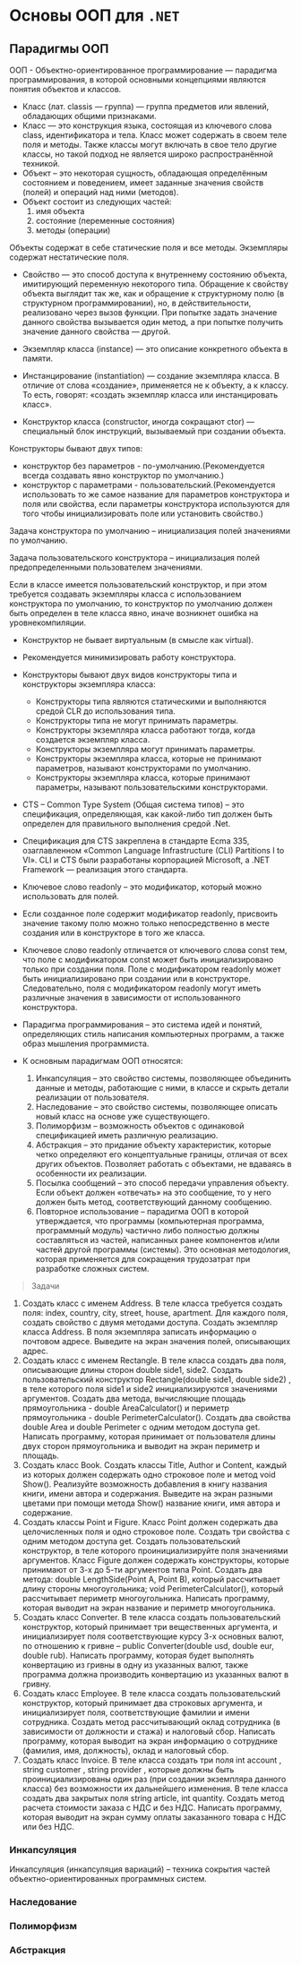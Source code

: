 # Основы ООП для `.NET`


## Парадигмы ООП


ООП - Объектно-ориентированное программирование — парадигма программирования, в
которой основными концепциями являются понятия объектов и классов.

- Класс (лат. classis — группа) — группа предметов или явлений, обладающих общими
признаками.
- Класс — это конструкция языка, состоящая из ключевого слова class, идентификатора и тела.
Класс может содержать в своем теле поля и методы. Также классы могут включать в свое тело
другие классы, но такой подход не является широко распространённой техникой.
- Объект – это некоторая сущность, обладающая определённым состоянием и поведением,
имеет заданные значения свойств (полей) и операций над ними (методов).
- Объект состоит из следующих частей:
  1. имя объекта
  2. состояние (переменные состояния)
  3. методы (операции)

Объекты содержат в себе статические поля и все методы. Экземпляры содержат нестатические поля.

- Свойство — это способ доступа к внутреннему состоянию объекта, имитирующий переменную некоторого типа. Обращение к свойству объекта выглядит так же, как и обращение к структурному полю (в структурном программировании), но, в действительности, реализовано через вызов функции. При попытке задать значение данного свойства вызывается один метод, а при попытке получить значение данного свойства — другой.

- Экземпляр класса (instance) — это описание конкретного объекта в памяти.
- Инстанцирование (instantiation) — создание экземпляра класса. В отличие от слова «создание», применяется не к объекту, а к классу. То есть, говорят: «создать экземпляр класса или инстанцировать класс».

- Конструктор класса (constructor, иногда сокращают ctor) — специальный блок инструкций, вызываемый при создании объекта.

Конструкторы бывают двух типов:
  - конструктор без параметров - по-умолчанию.(Рекомендуется всегда создавать явно конструктор по умолчанию.)
  - конструктор с параметрами - пользовательский.(Рекомендуется использовать то же самое название для параметров конструктора и поля или свойства, если параметры конструктора используются для того чтобы инициализировать поле или установить свойство.)

Задача конструктора по умолчанию – инициализация полей значениями по умолчанию.

Задача пользовательского конструктора – инициализация полей предопределенными пользователем значениями.

Если в классе имеется пользовательский конструктор, и при этом требуется создавать экземпляры класса с использованием конструктора по умолчанию, то конструктор по умолчанию должен быть определен в теле класса явно, иначе возникнет ошибка на уровнекомпиляции.

- Конструктор не бывает виртуальным (в смысле как virtual).

- Рекомендуется минимизировать работу конструктора.

- Конструкторы бывают двух видов конструкторы типа и конструкторы экземпляра класса:
  - Конструкторы типа являются статическими и выполняются средой CLR до использования типа.
  - Конструкторы типа не могут принимать параметры.
  - Конструкторы экземпляра класса работают тогда, когда создается экземпляр класса.
  - Конструкторы экземпляра могут принимать параметры.
  - Конструкторы экземпляра  класса,  которые  не  принимают  параметров,  называют конструкторами по умолчанию.
  - Конструкторы экземпляра  класса,  которые  принимают  параметры,  называют пользовательскими конструкторами.

- CTS – Common Type System (Общая система типов) – это спецификация, определяющая, как
какой-либо тип должен быть определен для правильного выполнения средой .Net.

- Спецификация для CTS закреплена в стандарте Ecma 335, озаглавленном «Common Language
Infrastructure (CLI) Partitions I to VI». CLI и CTS были разработаны корпорацией Microsoft, а .NET
Framework — реализация этого стандарта.


- Ключевое слово readonly – это модификатор, который можно использовать для полей.
- Если созданное поле содержит модификатор readonly, присвоить значение такому полю можно только непосредственно в месте создания или в конструкторе в того же класса.
- Ключевое слово readonly отличается от ключевого слова const тем, что поле с модификатором const может быть инициализировано только при создании поля. Поле с модификатором readonly может быть инициализировано при создании или в конструкторе.
Следовательно, поля с модификатором readonly могут иметь различные значения в зависимости от использованного конструктора.


- Парадигма программирования – это система идей и понятий, определяющих стиль написания компьютерных программ, а также образ мышления программиста.

- К основным парадигмам ООП относятся:
  1. Инкапсуляция – это свойство системы, позволяющее объединить данные и методы, работающие с ними, в классе и скрыть детали реализации от пользователя.
  2. Наследование – это свойство системы, позволяющее описать новый класс на основе уже существующего.
  3. Полиморфизм – возможность объектов с одинаковой спецификацией иметь различную реализацию.
  4. Абстракция – это придание объекту характеристик, которые четко определяют его концептуальные границы, отличая от всех других объектов. Позволяет работать с объектами, не вдаваясь в особенности их реализации.
  5. Посылка сообщений – это способ передачи управления объекту. Если объект должен «отвечать» на это сообщение, то у него должен быть метод, соответствующий данному сообщению.
  6. Повторное использование – парадигма ООП в которой утверждается, что программы (компьютерная программа, программный модуль) частично либо полностью должны составляться из частей, написанных ранее компонентов и/или частей другой программы (системы). Это основная методология, которая применяется для сокращения трудозатрат при разработке сложных систем.

> Задачи
1. Создать класс с именем Address. В теле класса требуется создать поля: index, country, city, street, house, apartment. Для каждого поля, создать свойство с двумя методами доступа. Создать экземпляр класса Address. В поля экземпляра записать информацию о почтовом адресе. Выведите на экран значения полей, описывающих адрес.
2. Создать класс с именем Rectangle. В теле класса создать два поля, описывающие длины сторон  double side1, side2. Создать пользовательский конструктор  Rectangle(double side1, double side2) , в теле которого поля  side1 и side2 инициализируются значениями аргументов. Создать два метода, вычисляющие площадь прямоугольника -  double AreaCalculator() и периметр прямоугольника -  double PerimeterCalculator(). Создать два свойства  double Area и double Perimeter с одним методом доступа get. Написать программу, которая принимает от пользователя длины двух сторон прямоугольника и выводит на экран периметр и площадь.
3. Создать класс Book. Создать классы Title, Author и Content, каждый из которых должен содержать одно строковое поле и метод  void Show(). Реализуйте возможность добавления в книгу названия книги, имени автора и содержания. Выведите на экран разными цветами при помощи метода Show() название книги, имя автора и содержание.
4. Создать классы Point и Figure. Класс Point должен содержать два целочисленных поля и одно строковое поле. Создать три свойства  с одним методом доступа get. Создать пользовательский конструктор, в теле которого проинициализируйте поля значениями аргументов. Класс Figure должен содержать конструкторы, которые принимают от 3-х до 5-ти аргументов типа Point. Создать два метода:  double LengthSide(Point A, Point B), который рассчитывает длину стороны многоугольника; void PerimeterCalculator(), который рассчитывает периметр многоугольника. Написать программу, которая выводит на экран название и периметр многоугольника.
5. Создать класс  Converter. В теле класса создать пользовательский конструктор, который принимает три вещественных аргумента,
и инициализирует поля соответствующие курсу 3-х основных валют, по отношению к гривне –  public Converter(double usd, double eur, double rub). Написать программу, которая будет выполнять конвертацию из гривны в одну из указанных валют, также программа должна производить конвертацию из указанных валют в гривну.
6. Создать класс  Employee. В теле класса создать пользовательский конструктор, который принимает два строковых аргумента, и инициализирует поля, соответствующие фамилии и имени сотрудника. Создать метод рассчитывающий оклад сотрудника (в зависимости от должности и стажа) и налоговый сбор. Написать программу, которая выводит на экран информацию о сотруднике (фамилия, имя, должность), оклад и  налоговый сбор.
7. Создать класс  Invoice. В теле класса создать три поля  int account ,  string customer ,  string provider , которые должны быть проинициализированы один раз (при создании экземпляра данного класса) без возможности их дальнейшего изменения. В теле класса создать два закрытых поля  string article, int quantity. Создать метод расчета стоимости заказа с НДС и без НДС. Написать программу, которая выводит на экран сумму оплаты заказанного товара с НДС или без НДС.


### Инкапсуляция

Инкапсуляция (инкапсуляция вариаций) – техника сокрытия частей объектно-ориентированных программных систем.

### Наследование

### Полиморфизм

### Абстракция

